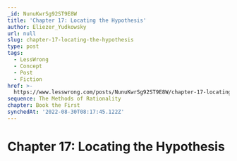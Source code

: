 ```yaml
---
_id: NunuKwrSg92ST9E8W
title: 'Chapter 17: Locating the Hypothesis'
author: Eliezer_Yudkowsky
url: null
slug: chapter-17-locating-the-hypothesis
type: post
tags:
  - LessWrong
  - Concept
  - Post
  - Fiction
href: >-
  https://www.lesswrong.com/posts/NunuKwrSg92ST9E8W/chapter-17-locating-the-hypothesis
sequence: The Methods of Rationality
chapter: Book the First
synchedAt: '2022-08-30T08:17:45.122Z'
---
```

# Chapter 17: Locating the Hypothesis

